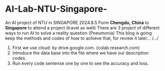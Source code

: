 # AI-Lab-NTU-Singapore-
An AI project of NTU in SINGAPORE
2024.8.5 Form __Chengdu, China__  to __Singapore__ to attend a project (travel as well)
There are 3 project of different ways to run AI to solve a reality question (Pneumonia)
This blog is going keep the methods and codes of how to achieve that, for review it later...
/.../
1. First we use cloud: by drive.google.com. (colab.research.com)
2. Introduce the data base into the file where we have our description codes.
3. Run every code sentense one by one to see the accuracy and loss.
